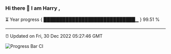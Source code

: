 ### Hi there 👋 I am Harry , 

⏳ Year progress { █████████████████████████████▁ } 99.51 %

---

⏰ Updated on Fri, 30 Dec 2022 05:27:46 GMT

![Progress Bar CI](https://github.com/duykhang68/duykhang68/workflows/Progress%20Bar%20CI/badge.svg)
